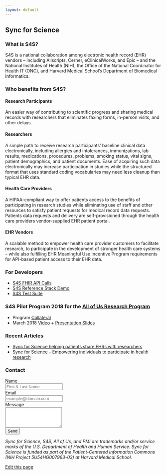 ```yaml
---
layout: default
---
```


## Sync for Science

### What is S4S?

S4S is a national collaboration among electronic health record (EHR) vendors –
including Allscripts, Cerner, eClinicalWorks, and Epic – and the National Institutes
of Health (NIH), the Office of the National Coordinator for Health IT (ONC),
and Harvard Medical School’s Department of Biomedical Informatics.

### Who benefits from S4S?

#### Research Participants

An easier way of contributing to scientific progress and sharing medical records
with researchers that eliminates faxing forms, in-person visits, and other delays.

#### Researchers

A simple path to receive research participants’ baseline clinical data electronically,
including allergies and intolerances, immunizations, lab results, medications,
procedures, problems, smoking status, vital signs, patient demographics, and patient
documents. Ease of acquiring such data electronically may increase participation in
studies while the structured format that uses standard coding vocabularies may need
less cleanup than typical EHR data.

#### Health Care Providers

A HIPAA-compliant way to offer patients access to the benefits of participating in
research studies while eliminating use of staff and other resources to satisfy patient
requests for medical record data requests. Patients data requests and delivery are
self-provisioned through the health care providers vendor-supplied EHR patient portal.

#### EHR Vendors

A scalable method to empower health care provider customers to facilitate research,
to participate in the development of stronger health care systems – while also fulfilling
EHR Meaningful Use Incentive Program requirements for API-based patient access to their
EHR data.


### For Developers

* [S4S FHIR API Calls](.api-calls)
* [S4S Reference Stack Demo](https://demo.syncfor.science/)
* [S4S Test Suite](https://tests.demo.syncfor.science/)


### S4S Pilot Program 2018 for the [All of Us Research Program](https://www.joinallofus.org/en)
* Program [Collateral](https://drive.google.com/open?id=19HfuC1oYGd6zh4vEBlJTx_3e26eUnZ_k)
* March 2018 [Video](https://drive.google.com/file/d/13U4ybmSL0hKMaREUgNWAIRvaDCMqnZlp/view) + [Presentation Slides](http://bit.ly/s4s-pilots-webinar-04)

### Recent Articles

* [Sync for Science helping patients share EHRs with researchers](https://www.healthdatamanagement.com/news/sync-for-science-helping-patients-share-ehrs-with-researchers)
* [Sync for Science – Empowering individuals to participate in health research](https://blog.verily.com/2018/03/sync-for-science-empowering-individuals.html)

### Contact

<form class="form-horizontal" role="form" method="post" action="https://formspree.io/contact@mg.syncfor.science">
    <div class="form-group">
        <label for="name" class="col-sm-2 control-label">Name</label>
        <div class="col-sm-10">
            <input type="text" class="form-control" id="name" name="name" placeholder="First & Last Name" value="">
        </div>
    </div>
    <div class="form-group">
        <label for="_replyto" class="col-sm-2 control-label">Email</label>
        <div class="col-sm-10">
            <input type="email" class="form-control" id="email" name="_replyto" placeholder="example@domain.com" value="">
        </div>
    </div>
    <div class="form-group">
        <label for="body" class="col-sm-2 control-label">Message</label>
        <div class="col-sm-10">
            <textarea class="contact form-control" rows="4" name="body"></textarea>
        </div>
    </div>
    <div class="form-group">
        <div class="col-sm-10 col-sm-offset-2">
            <input id="submit" name="submit" type="submit" value="Send" class="btn btn-primary">
        </div>
    </div>
    <input type="hidden" name="_next" value="http://syncfor.science/thanks" />
</form>

<em>Sync for Science, S4S, All of Us, and PMI are trademarks and/or service marks of
    the U.S. Department of Health and Human Service. Sync for Science is funded as
    part of the Patient-Centered Information Commons (NIH Project 5U54HG007963-03)
    at Harvard Medical School.</em>


[Edit this page](https://github.com/sync-for-science/sync-for-science.github.io/edit/master/index.md)
